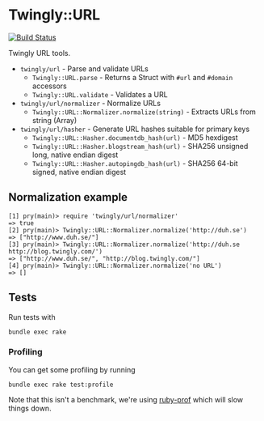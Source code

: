 # Twingly::URL

[![Build Status](https://magnum.travis-ci.com/twingly/twingly-url-normalizer.png?token=ADz8fWxRD3uP4KZPPZQS&branch=master)](https://magnum.travis-ci.com/twingly/twingly-url-normalizer)

Twingly URL tools.

* `twingly/url` - Parse and validate URLs
    * `Twingly::URL.parse` - Returns a Struct with `#url` and `#domain` accessors
    * `Twingly::URL.validate` - Validates a URL
* `twingly/url/normalizer` - Normalize URLs
    * `Twingly::URL::Normalizer.normalize(string)` - Extracts URLs from string (Array)
* `twingly/url/hasher` - Generate URL hashes suitable for primary keys
    * `Twingly::URL::Hasher.documentdb_hash(url)` - MD5 hexdigest
    * `Twingly::URL::Hasher.blogstream_hash(url)` - SHA256 unsigned long, native endian digest
    * `Twingly::URL::Hasher.autopingdb_hash(url)` - SHA256 64-bit signed, native endian digest

## Normalization example

```
[1] pry(main)> require 'twingly/url/normalizer'
=> true
[2] pry(main)> Twingly::URL::Normalizer.normalize('http://duh.se')
=> ["http://www.duh.se/"]
[3] pry(main)> Twingly::URL::Normalizer.normalize('http://duh.se http://blog.twingly.com/')
=> ["http://www.duh.se/", "http://blog.twingly.com/"]
[4] pry(main)> Twingly::URL::Normalizer.normalize('no URL')
=> []
```

## Tests

Run tests with

    bundle exec rake

### Profiling

You can get some profiling by running

    bundle exec rake test:profile

Note that this isn't a benchmark, we're using [ruby-prof] which will slow things down.

[ruby-prof]: http://ruby-prof.rubyforge.org/
